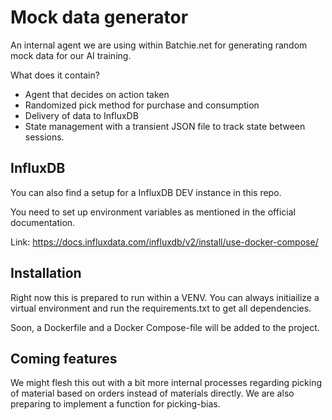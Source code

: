 # Mock data generator
An internal agent we are using within Batchie.net for generating random mock data for our AI training.

What does it contain?

- Agent that decides on action taken
- Randomized pick method for purchase and consumption
- Delivery of data to InfluxDB
- State management with a transient JSON file to track state between sessions.

## InfluxDB
You can also find a setup for a InfluxDB DEV instance in this repo.

You need to set up environment variables as mentioned in the official documentation.

Link: https://docs.influxdata.com/influxdb/v2/install/use-docker-compose/

## Installation
Right now this is prepared to run within a VENV. You can always initiailize a virtual environment
and run the requirements.txt to get all dependencies.

Soon, a Dockerfile and a Docker Compose-file will be added to the project.

## Coming features
We might flesh this out with a bit more internal processes regarding picking of material based on orders
instead of materials directly. We are also preparing to implement a function for picking-bias.